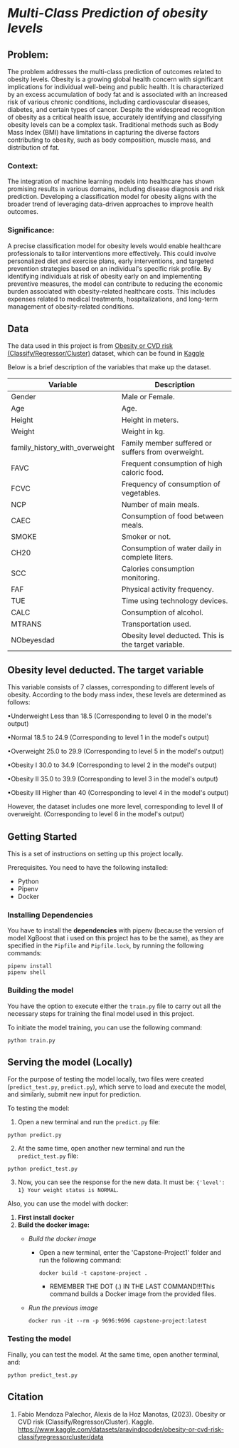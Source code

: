 # *Multi-Class Prediction of obesity levels* 

## Problem:

The problem addresses the multi-class prediction of outcomes related to obesity levels. Obesity is a growing global health concern with significant implications for individual well-being and public health. It is characterized by an excess accumulation of body fat and is associated with an increased risk of various chronic conditions, including cardiovascular diseases, diabetes, and certain types of cancer. Despite the widespread recognition of obesity as a critical health issue, accurately identifying and classifying obesity levels can be a complex task. Traditional methods such as Body Mass Index (BMI) have limitations in capturing the diverse factors contributing to obesity, such as body composition, muscle mass, and distribution of fat.

### Context:

The integration of machine learning models into healthcare has shown promising results in various domains, including disease diagnosis and risk prediction. Developing a classification model for obesity aligns with the broader trend of leveraging data-driven approaches to improve health outcomes.

### Significance:

A precise classification model for obesity levels would enable healthcare professionals to tailor interventions more effectively. This could involve personalized diet and exercise plans, early interventions, and targeted prevention strategies based on an individual's specific risk profile. By identifying individuals at risk of obesity early on and implementing preventive measures, the model can contribute to reducing the economic burden associated with obesity-related healthcare costs. This includes expenses related to medical treatments, hospitalizations, and long-term management of obesity-related conditions.

## Data

The data used in this project is from [Obesity or CVD risk (Classify/Regressor/Cluster)](https://www.kaggle.com/datasets/aravindpcoder/obesity-or-cvd-risk-classifyregressorcluster/data) dataset, which can be found in [Kaggle](https://www.kaggle.com/)

Below is a brief description of the variables that make up the dataset.

| Variable       | Description                                                                                                    |
|----------------|----------------------------------------------------------------------------------------------------------------|
| Gender             | Male or Female.                                                                         |
| Age         | Age.                                                                 |
| Height           | Height in meters.                                                      |
| Weight            | Weight in kg.                                                                               |
| family_history_with_overweight            | Family member suffered or suffers from overweight.                                                                                    |
| FAVC        | Frequent consumption of high caloric food.                      |
| FCVC   | Frequency of consumption of vegetables.                                |
| NCP        | Number of main meals.    |
| CAEC          | Consumption of food between meals.                                             |
| SMOKE      | Smoker or not.                                                                             |
| CH20    | Consumption of water daily in complete liters.                                                                          |
| SCC        | Calories consumption monitoring.                                                                              |
| FAF         | Physical activity frequency.                                                                               |
| TUE       | Time using technology devices.                                                                 |
| CALC           | Consumption of alcohol.      |
| MTRANS  | Transportation used.                                                                        |
| NObeyesdad      | Obesity level deducted. This is the target variable.                                                                      |

## Obesity level deducted. The target variable 

This variable consists of 7 classes, corresponding to different levels of obesity. According to the body mass index, these levels are determined as follows:

•Underweight Less than 18.5 (Corresponding to level 0 in the model's output)

•Normal 18.5 to 24.9 (Corresponding to level 1 in the model's output)

•Overweight 25.0 to 29.9 (Corresponding to level 5 in the model's output)

•Obesity I 30.0 to 34.9 (Corresponding to level 2 in the model's output)

•Obesity II 35.0 to 39.9 (Corresponding to level 3 in the model's output)

•Obesity III Higher than 40 (Corresponding to level 4 in the model's output)

However, the dataset includes one more level, corresponding to level II of overweight. (Corresponding to level 6 in the model's output)



## Getting Started

This is a set of instructions on setting up this project locally. 

Prerequisites. You need to have the following installed:

- Python
- Pipenv
- Docker 

### Installing Dependencies

You have to install the **dependencies** with pipenv (because the version of model XgBoost that i used on this project has to be the same), as they are specified in the `Pipfile` and `Pipfile.lock`, by running the following commands:

```
pipenv install
pipenv shell
```

### Building the model

You have the option to execute either the `train.py` file to carry out all the necessary steps for training the final model used in this project.

To initiate the model training, you can use the following command:

```
python train.py
```

## Serving the model (Locally)

For the purpose of testing the model locally, two files were created (`predict_test.py`, `predict.py`), which serve to load and execute the model, and similarly, submit new input for prediction.

To testing the model:
    
1. Open a new terminal and run the `predict.py` file:
        
```
python predict.py

```
2. At the same time, open another new terminal and run the `predict_test.py` file:
        
```
python predict_test.py
```

3. Now, you can see the response for the new data. It must be: `{'level': 1} Your weight status is NORMAL`.

Also, you can use the model with docker:

1. **First install docker**
2. **Build the docker image:**
   - *Build the docker image*
     - Open a new terminal, enter the 'Capstone-Project1' folder and run the following command:

       ```
       docker build -t capstone-project .
       ```
        
        - REMEMBER THE DOT (.) IN THE LAST COMMAND!!!This command builds a Docker image from the provided files.

    - *Run the previous image*

      ```
      docker run -it --rm -p 9696:9696 capstone-project:latest
      ```
### Testing the model

Finally, you can test the model. At the same time, open another terminal, and:

```
python predict_test.py
```


## Citation 

1. Fabio Mendoza Palechor, Alexis de la Hoz Manotas, (2023). Obesity or CVD risk (Classify/Regressor/Cluster). Kaggle. https://www.kaggle.com/datasets/aravindpcoder/obesity-or-cvd-risk-classifyregressorcluster/data